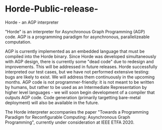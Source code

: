 # Horde-Public-release-
Horde - an AGP interpreter 

"Horde" is an interpreter for Asynchronous Graph Programming (AGP) code. AGP is a programming paradigm for asynchronous, parallelizeable computation.

AGP is currently implemented as an embedded language that must be compiled into the Horde binary. Since Horde was developed simultaneously with AGP design, there is currently some "dead code" due to redesign and improvements. This will be addressed in future releases. Horde successfully interpreted our test cases, but we have not performed extensive testing: bugs are likely to exist. We will address them continuously in the upcoming months. AGP code is not programmer-friendly: it is not meant to be written by humans, but rather to be used as an Intermediate Representation by higher level languages - we will soon begin development of a compiler that outputs AGP code. Code generation (primarily targetting bare-metal deployment) will also be available in the future.

The Horde interpreter accompanies the paper "Towards a Programming Paradigm for Reconfigurable Computing: Asynchronous Graph Programming", currently under consideration at IEEE ETFA 2020.
